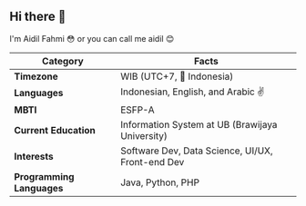 ## Hi there 👋

I'm Aidil Fahmi 😳 or you can call me aidil 😊

| Category               | Facts                                                                                   |
|------------------------|-----------------------------------------------------------------------------------------|
| **Timezone**           | WIB (UTC+7, 📍 Indonesia)                                                               |
| **Languages**          | Indonesian, English, and Arabic ✌️                                                   |
| **MBTI**               | ESFP-A                                                                                  |
| **Current Education**  | Information System at UB (Brawijaya University)                 |
| **Interests**          | Software Dev, Data Science, UI/UX, Front-end Dev                                           |
| **Programming Languages** | Java, Python, PHP                                                                 |


<!--
**adlmii/adlmii** is a ✨ _special_ ✨ repository because its `README.md` (this file) appears on your GitHub profile.

Here are some ideas to get you started:

- 🔭 I’m currently working on ...
- 🌱 I’m currently learning ...
- 👯 I’m looking to collaborate on ...
- 🤔 I’m looking for help with ...
- 💬 Ask me about ...
- 📫 How to reach me: ...
- 😄 Pronouns: ...
- ⚡ Fun fact: ...
-->

